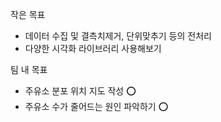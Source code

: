 작은 목표
- 데이터 수집 및 결측치제거, 단위맞추기 등의 전처리
- 다양한 시각화 라이브러리 사용해보기

팀 내 목표
- 주유소 분포 위치 지도 작성 ⭕
- 주유소 수가 줄어드는 원인 파악하기 ⭕
  
